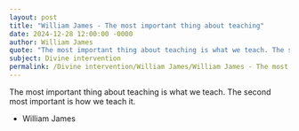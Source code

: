 ```yaml
---
layout: post
title: "William James - The most important thing about teaching"
date: 2024-12-28 12:00:00 -0000
author: William James
quote: "The most important thing about teaching is what we teach. The second most important is how we teach it."
subject: Divine intervention
permalink: /Divine intervention/William James/William James - The most important thing about teaching
---
```


The most important thing about teaching is what we teach. The second most important is how we teach it.

- William James
